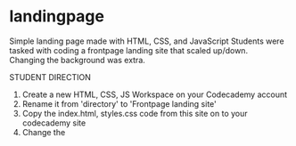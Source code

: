 # landingpage
Simple landing page made with HTML, CSS, and JavaScript
Students were tasked with coding a frontpage landing site that scaled up/down.  
Changing the background was extra.

STUDENT DIRECTION
1. Create a new HTML, CSS, JS Workspace on your Codecademy account
2. Rename it from 'directory' to 'Frontpage landing site'
3. Copy the index.html, styles.css code from this site on to your codecademy site
4. Change the <title> of your website
5. Change the <h1> of your website
6. Change the <h4> of your website
